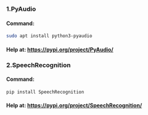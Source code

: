 ### 1.PyAudio 
#### Command:
```bash
sudo apt install python3-pyaudio
```
#### Help at: https://pypi.org/project/PyAudio/

### 2.SpeechRecognition
#### Command:
```bash
pip install SpeechRecognition
```
#### Help at: https://pypi.org/project/SpeechRecognition/
